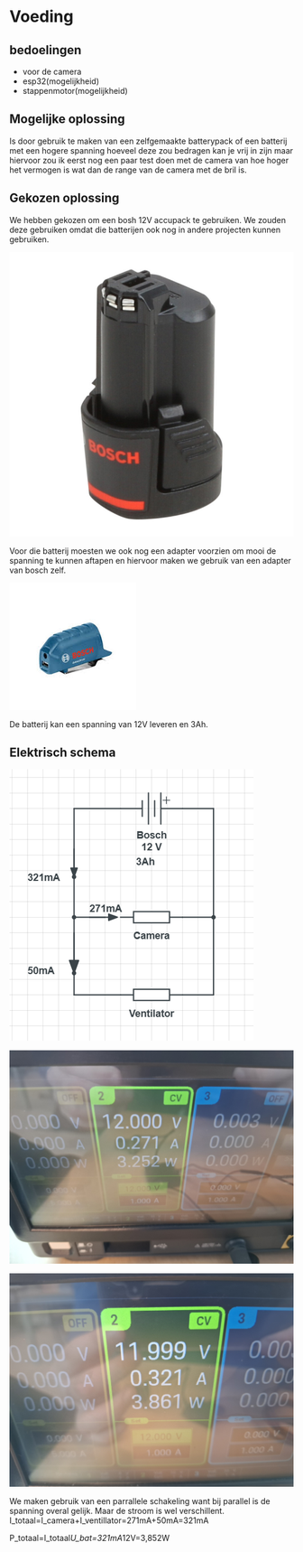 # Voeding

## bedoelingen

- voor de camera
- esp32(mogelijkheid)
- stappenmotor(mogelijkheid)

## Mogelijke oplossing

Is door gebruik te maken van een zelfgemaakte batterypack of een batterij met een hogere spanning hoeveel deze zou bedragen kan je vrij in zijn maar hiervoor zou ik eerst nog een paar test doen met de camera van hoe hoger het vermogen is wat dan de range van de camera met de bril is.

## Gekozen oplossing

We hebben gekozen om een bosh 12V accupack te gebruiken. We zouden deze gebruiken omdat die batterijen ook nog in andere projecten kunnen gebruiken.

![Bosch batterij](/Video/afbeeldingen/Bosh%20batterij.jpg)

Voor die batterij moesten we ook nog een adapter voorzien om mooi de spanning te kunnen aftapen en hiervoor maken we gebruik van een adapter van bosch zelf.

![Bosch adapter](/Video/afbeeldingen/Bosch%20adapter.jpeg)

De batterij kan een spanning van 12V leveren en 3Ah.

## Elektrisch schema

![elektrisch schema](/Video/afbeeldingen/elektrische%20schema.png)

![voeding camera](/Video/afbeeldingen/voeding%20camera.jpg)

![voeding totaal](/Video/afbeeldingen/voeding%20totaal.jpg)

We maken gebruik van een parrallele schakeling want bij parallel is de spanning overal gelijk. Maar de stroom is wel verschillent.
I_totaal=I_camera+I_ventillator=271mA+50mA=321mA

P_totaal=I_totaal*U_bat=321mA*12V=3,852W
